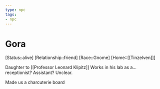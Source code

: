 ```yaml
---
type: npc
tags:
- npc
---
```


# Gora

[Status::alive]
[Relationship::friend]
[Race::Gnome]
[Home::[[Tinzelven]]]

Daughter to [[Professor Leonard Klipitz]]
Works in his lab as a... receptionist? Assistant? Unclear.

Made us a charcuterie board